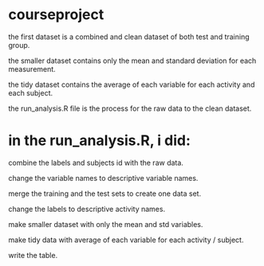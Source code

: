 # courseproject
the first dataset is a combined and clean dataset of both test and training group.

the smaller dataset contains only the mean and standard deviation for each measurement. 

the tidy dataset contains the average of each variable for each activity and each subject.

the run_analysis.R file is the process for the raw data to the clean dataset.



# in the run_analysis.R, i did:

combine the labels and subjects id with the raw data.

change the variable names to descriptive variable names.

merge the training and the test sets to create one data set.

change the labels to descriptive activity names.

make smaller dataset with only the mean and std variables.

make tidy data with average of each variable for each activity / subject.

write the table.
